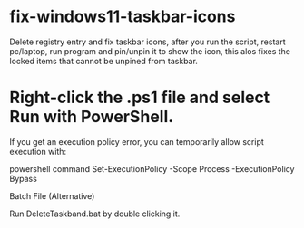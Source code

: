 # fix-windows11-taskbar-icons
Delete registry entry and fix taskbar icons, after you run the script, restart pc/laptop, run program and pin/unpin it to show the icon, this alos fixes the locked items that cannot be unpined from taskbar.

# Right-click the .ps1 file and select Run with PowerShell.
If you get an execution policy error, you can temporarily allow script execution with:

powershell command
Set-ExecutionPolicy -Scope Process -ExecutionPolicy Bypass

Batch File (Alternative)

Run DeleteTaskband.bat by double clicking it.


